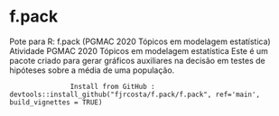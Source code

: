 # f.pack
Pote para R: f.pack (PGMAC 2020 Tópicos em modelagem estatística)
Atividade PGMAC 2020 Tópicos em modelagem estatística
Este é um pacote criado para gerar gráficos auxiliares na decisão em testes de hipóteses sobre a média de uma população.

                   Install from GitHub :  devtools::install_github("fjrcosta/f.pack/f.pack", ref='main',  build_vignettes = TRUE)
